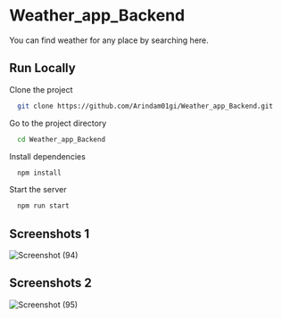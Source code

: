 
# Weather_app_Backend

You can find weather for any place by searching here.

## Run Locally

Clone the project

```bash
  git clone https://github.com/Arindam01gi/Weather_app_Backend.git
```

Go to the project directory

```bash
  cd Weather_app_Backend
```

Install dependencies

```bash
  npm install
```

Start the server

```bash
  npm run start
```


## Screenshots 1

![Screenshot (94)](https://user-images.githubusercontent.com/76761507/199312350-ff159f68-9865-4fa2-9cc7-afeea8b6e942.png)

## Screenshots 2



![Screenshot (95)](https://user-images.githubusercontent.com/76761507/199312467-7d5b6c43-f714-4e3c-902b-6f5682595b72.png)


